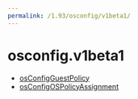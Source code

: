 ```yaml
---
permalink: /1.93/osconfig/v1beta1/
---
```


# osconfig.v1beta1



* [osConfigGuestPolicy](osConfigGuestPolicy.md)
* [osConfigOSPolicyAssignment](osConfigOSPolicyAssignment.md)